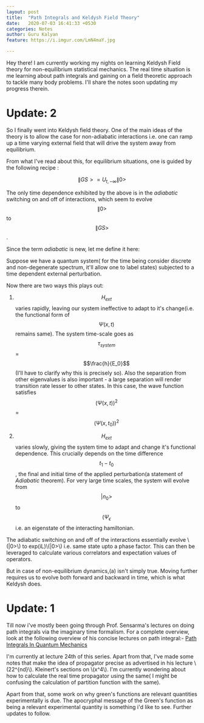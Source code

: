 ```yaml
---
layout: post
title:  "Path Integrals and Keldysh Field Theory"
date:   2020-07-03 16:41:33 +0530
categories: Notes
author: Guru Kalyan
feature: https://i.imgur.com/LmN4maY.jpg

---
```

Hey there! I am currently working my nights on learning Keldysh Field theory for
non-equilibrium statistical mechanics. The real time situation is
me learning about path integrals and gaining on a field theoretic approach to
tackle many body problems.
I'll share the notes soon updating my progress therein.

# Update: 2
So I finally went into Keldysh field theory. One of the main ideas of the theory is to allow the case for non-adiabatic interactions i.e. one can ramp up a time varying external field that will drive the system away from equilibrium.

From what I've read about this, for equilibrium situations, one is guided by the following recipe :

$$ \|GS> = U_{t,-\infty}\|0> $$                                           

The only time dependence exhibited by the above is in the _adiabatic_ switching on and off of interactions, which seem to evolve $$\|0>$$ to $$\|GS>$$.

Since the term _adiabatic_ is new, let me define it here:

Suppose we have a quantum system( for the time being consider discrete and non-degenerate spectrum, it'll allow one to label states) subjected to
a time dependent external perturbation.

Now there are two ways this plays out:
1. $$ H_{ext}$$ varies rapidly, leaving our system ineffective to adapt to it's change(i.e. the functional form of $$ \Psi(x,t)$$ remains same).
The system time-scale goes as $$\tau_{system}$$ = $$\frac{h}{E_0}$$(I'll have to clarify why this is
precisely so). Also the separation from other eigenvalues is also important - a large separation will render transition rate lesser to other states. In this case, the wave function satisfies
$$ (\Psi(x,t))^2 $$ = $$ (\Psi(x,t_0))^2 $$

2. $$ H_{ext}$$ varies slowly, giving the system time to adapt and change it's functional dependence.
This crucially depends on the time difference $$t_1-t_0$$, the final and initial time of the applied perturbation(a statement of _Adiabatic_ theorem).
For very large time scales, the system will evolve from $$|n_0>$$ to $$(\Psi_{\epsilon}$$ i.e. an eigenstate of the interacting hamiltonian.

The adiabatic switching on and off of the interactions essentially evolve \\(|0>\\) to exp(iL)\\(|0>\\)
i.e. same state upto a phase factor. This can then be leveraged to calculate various correlators and expectation values of operators.

But in case of non-equilibrium dynamics,(a) isn't simply true. Moving further requires us to evolve both forward and backward in time, which is what Keldysh does.   


# Update: 1


Till now i've mostly been going through Prof. Sensarma's lectures on doing path integrals via the
imaginary time formalism. For a complete overview, look at the following overview of his concise lectures on path integral:-
[Path Integrals In Quantum Mechanics](https://theory.tifr.res.in/~sensarma/courses/ADVQMLNOTE/pathint.html)

I'm currently at lecture 24th of this series. Apart from that, I've made some notes that make the idea
of propagator precise as advertised in his lecture \\(22^{nd}\\). Kleinert's sections on \\(x^4\\).
I'm currently wondering about how to calculate the real time propagator using the same( I might be confusing the calculation of partition function with the same).

Apart from that, some work on why green's functions are relevant quantities experimentally is due. The apocryphal message of the Green's function as being a relevant experimental quantity is something i'd like to see. Further updates to follow.
